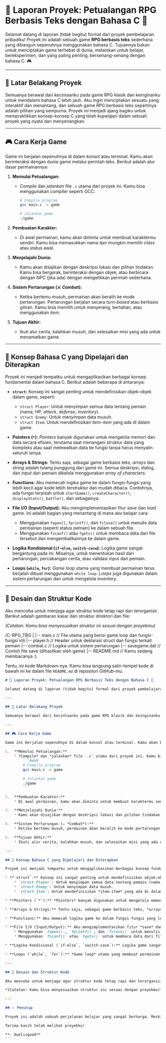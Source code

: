 # 🚀 Laporan Proyek: Petualangan RPG Berbasis Teks dengan Bahasa C 🚀

Selamat datang di laporan (tidak begitu) formal dari proyek pembelajaran pribadiku! Proyek ini adalah sebuah game **RPG berbasis teks** sederhana yang dibangun sepenuhnya menggunakan bahasa C. Tujuannya bukan untuk menciptakan game terhebat di dunia, melainkan untuk belajar, bereksperimen, dan yang paling penting, bersenang-senang dengan bahasa C. 🎮

---

## 📖 Latar Belakang Proyek

Semuanya berawal dari kecintaanku pada game RPG klasik dan keinginanku untuk mendalami bahasa C lebih jauh. Aku ingin menciptakan sesuatu yang interaktif dan menantang, dan sebuah game RPG berbasis teks sepertinya adalah pilihan yang sempurna. Proyek ini menjadi ajang bagiku untuk mempraktikkan konsep-konsep C yang telah kupelajari dalam sebuah proyek yang nyata dan menyenangkan.

---

## 🎮 Cara Kerja Game

Game ini berjalan sepenuhnya di dalam konsol atau terminal. Kamu akan berinteraksi dengan dunia game melalui perintah teks. Berikut adalah alur dasar permainannya:

1.  **Memulai Petualangan:**
    * *Compile* dan *jalankan* file `.c` utama dari proyek ini. Kamu bisa menggunakan *compiler* seperti GCC:
        ```bash
        # Compile program
        gcc main.c -o game

        # Jalankan game
        ./game
        ```

2.  **Pembuatan Karakter:**
    * Di awal permainan, kamu akan diminta untuk membuat karaktermu sendiri. Kamu bisa memasukkan nama dan mungkin memilih *class* atau status awal.

3.  **Menjelajahi Dunia:**
    * Kamu akan disajikan dengan deskripsi lokasi dan pilihan tindakan. Kamu bisa bergerak, berinteraksi dengan objek, atau berbicara dengan NPC (jika ada) dengan mengetikkan perintah sederhana.

4.  **Sistem Pertarungan (⚔️ *Combat*):**
    * Ketika bertemu musuh, permainan akan beralih ke mode pertarungan. Pertarungan berjalan secara *turn-based* atau berbasis giliran. Kamu bisa memilih untuk menyerang, bertahan, atau menggunakan *item*.

5.  **Tujuan Akhir:**
    * Ikuti alur cerita, kalahkan musuh, dan selesaikan misi yang ada untuk menamatkan game.

---

## 🧠 Konsep Bahasa C yang Dipelajari dan Diterapkan

Proyek ini menjadi tempatku untuk mengaplikasikan berbagai konsep fundamental dalam bahasa C. Berikut adalah beberapa di antaranya:

* **`struct`:** Konsep ini sangat penting untuk mendefinisikan objek-objek dalam game, seperti:
    * `struct Player`: Untuk menyimpan semua data tentang pemain (nama, HP, *attack*, *defense*, *inventory*).
    * `struct Enemy`: Untuk menyimpan data musuh.
    * `struct Item`: Untuk mendefinisikan *item-item* yang ada di dalam game.

* **Pointers (`*`):** *Pointers* banyak digunakan untuk mengelola memori dan data secara efisien, terutama saat menangani struktur data yang kompleks atau saat melewatkan data ke fungsi tanpa harus menyalin seluruh isinya.

* **Arrays & Strings:** Tentu saja, sebagai game berbasis teks, *arrays* dan *string* adalah tulang punggung dari game ini. Semua deskripsi, dialog, dan input dari pemain dikelola menggunakan *array of characters*.

* **Functions:** Aku memecah logika game ke dalam fungsi-fungsi yang lebih kecil agar kode lebih terstruktur dan mudah dibaca. Contohnya, ada fungsi terpisah untuk `startGame()`, `createCharacter()`, `displayStats()`, `battle()`, dan sebagainya.

* **File I/O (Input/Output):** Aku mengimplementasikan fitur *save* dan *load* game. Ini adalah bagian yang menantang di mana aku belajar cara:
    * Menggunakan `fopen()`, `fprintf()`, dan `fclose()` untuk menulis data permainan (seperti status pemain) ke dalam sebuah file.
    * Menggunakan `fscanf()` atau `fgets()` untuk membaca data dari file tersebut dan mengembalikannya ke dalam game.

* **Logika Kondisional (`if-else`, `switch-case`):** Logika game sangat bergantung pada ini. Misalnya, untuk menentukan hasil dari pertarungan, percabangan cerita, atau validasi input dari pemain.

* **Loops (`while`, `for`):** *Game loop* utama yang membuat permainan terus berjalan dibuat menggunakan `while loop`. *Loops* juga digunakan dalam sistem pertarungan dan untuk mengelola *inventory*.

---

## 📂 Desain dan Struktur Kode

Aku mencoba untuk menjaga agar struktur kode tetap rapi dan terorganisir. Berikut adalah gambaran kasar dari struktur direktori dan file:

*(Catatan: Kamu bisa menyesuaikan struktur ini sesuai dengan proyekmu)*

/C-RPG_TBG
|
|-- main.c         // File utama yang berisi game loop dan fungsi-fungsi inti
|-- player.h       // Header untuk deklarasi struct dan fungsi terkait pemain
|-- combat.c       // Logika untuk sistem pertarungan
|-- savegame.dat   // Contoh file save (dihasilkan oleh game)
|-- README.md      // Kamu sedang membacanya :)

Tentu, ini kode Markdown-nya. Kamu bisa langsung salin-tempel kode di bawah ini ke dalam file `README.md` di repositori GitHub-mu.

````markdown
# 🚀 Laporan Proyek: Petualangan RPG Berbasis Teks dengan Bahasa C 🚀

Selamat datang di laporan (tidak begitu) formal dari proyek pembelajaran pribadiku! Proyek ini adalah sebuah game **RPG berbasis teks** sederhana yang dibangun sepenuhnya menggunakan bahasa C. Tujuannya bukan untuk menciptakan game terhebat di dunia, melainkan untuk belajar, bereksperimen, dan yang paling penting, bersenang-senang dengan bahasa C. 🎮

---

## 📖 Latar Belakang Proyek

Semuanya berawal dari kecintaanku pada game RPG klasik dan keinginanku untuk mendalami bahasa C lebih jauh. Aku ingin menciptakan sesuatu yang interaktif dan menantang, dan sebuah game RPG berbasis teks sepertinya adalah pilihan yang sempurna. Proyek ini menjadi ajang bagiku untuk mempraktikkan konsep-konsep C yang telah kupelajari dalam sebuah proyek yang nyata dan menyenangkan.

---

## 🎮 Cara Kerja Game

Game ini berjalan sepenuhnya di dalam konsol atau terminal. Kamu akan berinteraksi dengan dunia game melalui perintah teks. Berikut adalah alur dasar permainannya:

1.  **Memulai Petualangan:**
    * *Compile* dan *jalankan* file `.c` utama dari proyek ini. Kamu bisa menggunakan *compiler* seperti GCC:
        ```bash
        # Compile program
        gcc main.c -o game

        # Jalankan game
        ./game
        ```

2.  **Pembuatan Karakter:**
    * Di awal permainan, kamu akan diminta untuk membuat karaktermu sendiri. Kamu bisa memasukkan nama dan mungkin memilih *class* atau status awal.

3.  **Menjelajahi Dunia:**
    * Kamu akan disajikan dengan deskripsi lokasi dan pilihan tindakan. Kamu bisa bergerak, berinteraksi dengan objek, atau berbicara dengan NPC (jika ada) dengan mengetikkan perintah sederhana.

4.  **Sistem Pertarungan (⚔️ *Combat*):**
    * Ketika bertemu musuh, permainan akan beralih ke mode pertarungan. Pertarungan berjalan secara *turn-based* atau berbasis giliran. Kamu bisa memilih untuk menyerang, bertahan, atau menggunakan *item*.

5.  **Tujuan Akhir:**
    * Ikuti alur cerita, kalahkan musuh, dan selesaikan misi yang ada untuk menamatkan game.

---

## 🧠 Konsep Bahasa C yang Dipelajari dan Diterapkan

Proyek ini menjadi tempatku untuk mengaplikasikan berbagai konsep fundamental dalam bahasa C. Berikut adalah beberapa di antaranya:

* **`struct`:** Konsep ini sangat penting untuk mendefinisikan objek-objek dalam game, seperti:
    * `struct Player`: Untuk menyimpan semua data tentang pemain (nama, HP, *attack*, *defense*, *inventory*).
    * `struct Enemy`: Untuk menyimpan data musuh.
    * `struct Item`: Untuk mendefinisikan *item-item* yang ada di dalam game.

* **Pointers (`*`):** *Pointers* banyak digunakan untuk mengelola memori dan data secara efisien, terutama saat menangani struktur data yang kompleks atau saat melewatkan data ke fungsi tanpa harus menyalin seluruh isinya.

* **Arrays & Strings:** Tentu saja, sebagai game berbasis teks, *arrays* dan *string* adalah tulang punggung dari game ini. Semua deskripsi, dialog, dan input dari pemain dikelola menggunakan *array of characters*.

* **Functions:** Aku memecah logika game ke dalam fungsi-fungsi yang lebih kecil agar kode lebih terstruktur dan mudah dibaca. Contohnya, ada fungsi terpisah untuk `startGame()`, `createCharacter()`, `displayStats()`, `battle()`, dan sebagainya.

* **File I/O (Input/Output):** Aku mengimplementasikan fitur *save* dan *load* game. Ini adalah bagian yang menantang di mana aku belajar cara:
    * Menggunakan `fopen()`, `fprintf()`, dan `fclose()` untuk menulis data permainan (seperti status pemain) ke dalam sebuah file.
    * Menggunakan `fscanf()` atau `fgets()` untuk membaca data dari file tersebut dan mengembalikannya ke dalam game.

* **Logika Kondisional (`if-else`, `switch-case`):** Logika game sangat bergantung pada ini. Misalnya, untuk menentukan hasil dari pertarungan, percabangan cerita, atau validasi input dari pemain.

* **Loops (`while`, `for`):** *Game loop* utama yang membuat permainan terus berjalan dibuat menggunakan `while loop`. *Loops* juga digunakan dalam sistem pertarungan dan untuk mengelola *inventory*.

---

## 📂 Desain dan Struktur Kode

Aku mencoba untuk menjaga agar struktur kode tetap rapi dan terorganisir. Berikut adalah gambaran kasar dari struktur direktori dan file:

*(Catatan: Kamu bisa menyesuaikan struktur ini sesuai dengan proyekmu)*

---

## ✨ Penutup

Proyek ini adalah sebuah perjalanan belajar yang sangat berharga. Meskipun hasilnya mungkin jauh dari sempurna, aku sangat bangga dengan apa yang telah berhasil aku capai. Ada banyak sekali tantangan dan *bug* di sepanjang jalan, tetapi setiap masalah yang berhasil dipecahkan memberikanku pemahaman yang lebih dalam tentang bahasa C.

Terima kasih telah melihat proyekku!

**- Duelisgood**
```
